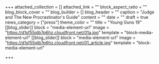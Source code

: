 +++
attached_collection = []
attached_link = ""
block_aspect_ratio = ""
blog_block_cover = ""
blog_builder = []
blog_header = ""
caption = "Judge and The New Procrastinator's Guide"
content = ""
date = ""
draft = true
news_category = ["press"]
theme_color = ""
title = "Young Guns 19"
[[blog_slider]]
block = "media-element-url"
image = "https://d1sf55qlb7p6hz.cloudfront.net/01a.jpg"
template = "block-media-element-url"
[[blog_slider]]
block = "media-element-url"
image = "https://d1sf55qlb7p6hz.cloudfront.net/01_article.jpg"
template = "block-media-element-url"

+++

